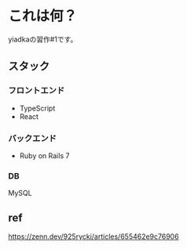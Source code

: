 # これは何？
yiadkaの習作#1です。

## スタック
### フロントエンド
- TypeScript
- React

### バックエンド
- Ruby on Rails 7

### DB
MySQL

## ref
https://zenn.dev/925rycki/articles/655462e9c76906